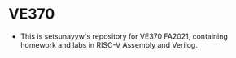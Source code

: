 # VE370
- This is setsunayyw's repository for VE370 FA2021, containing homework and labs in RISC-V Assembly and Verilog.
